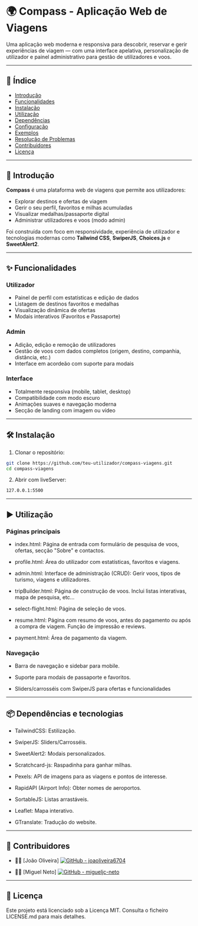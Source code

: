 # 🌍 Compass - Aplicação Web de Viagens

Uma aplicação web moderna e responsiva para descobrir, reservar e gerir experiências de viagem — com uma interface apelativa, personalização de utilizador e painel administrativo para gestão de utilizadores e voos.

---

## 📖 Índice

- [Introdução](#introdução)
- [Funcionalidades](#funcionalidades)
- [Instalação](#instalação)
- [Utilização](#utilização)
- [Dependências](#dependências)
- [Configuração](#configuração)
- [Exemplos](#exemplos)
- [Resolução de Problemas](#resolução-de-problemas)
- [Contribuidores](#contribuidores)
- [Licença](#licença)

---

## 🧭 Introdução

**Compass** é uma plataforma web de viagens que permite aos utilizadores:

- Explorar destinos e ofertas de viagem
- Gerir o seu perfil, favoritos e milhas acumuladas
- Visualizar medalhas/passaporte digital
- Administrar utilizadores e voos (modo admin)

Foi construída com foco em responsividade, experiência de utilizador e tecnologias modernas como **Tailwind CSS**, **SwiperJS**, **Choices.js** e **SweetAlert2**.

---

## ✨ Funcionalidades

### Utilizador

- Painel de perfil com estatísticas e edição de dados
- Listagem de destinos favoritos e medalhas
- Visualização dinâmica de ofertas
- Modais interativos (Favoritos e Passaporte)

### Admin

- Adição, edição e remoção de utilizadores
- Gestão de voos com dados completos (origem, destino, companhia, distância, etc.)
- Interface em acordeão com suporte para modais

### Interface

- Totalmente responsiva (mobile, tablet, desktop)
- Compatibilidade com modo escuro
- Animações suaves e navegação moderna
- Secção de landing com imagem ou vídeo

---

## 🛠 Instalação

1. Clonar o repositório:

```bash
git clone https://github.com/teu-utilizador/compass-viagens.git
cd compass-viagens
```

2. Abrir com liveServer:

```bash
127.0.0.1:5500
```

---

## ▶️ Utilização

### Páginas principais

- index.html: Página de entrada com formulário de pesquisa de voos, ofertas, secção "Sobre" e contactos.

- profile.html: Área do utilizador com estatísticas, favoritos e viagens.

- admin.html: Interface de administração (CRUD): Gerir voos, tipos de turismo, viagens e utilizadores.

- tripBuilder.html: Página de construção de voos. Inclui listas interativas, mapa de pesquisa, etc...

- select-flight.html: Página de seleção de voos.

- resume.html: Página com resumo de voos, antes do pagamento ou após a compra de viagem. Função de impressão e reviews.

- payment.html: Área de pagamento da viagem.

### Navegação

- Barra de navegação e sidebar para mobile.

- Suporte para modais de passaporte e favoritos.

- Sliders/carrosséis com SwiperJS para ofertas e funcionalidades

---

## 📦 Dependências e tecnologias

- TailwindCSS: Estilização.

- SwiperJS: Sliders/Carrosséis.

- SweetAlert2: Modais personalizados.

- Scratchcard-js: Raspadinha para ganhar milhas.

- Pexels: API de imagens para as viagens e pontos de interesse.

- RapidAPI (Airport Info): Obter nomes de aeroportos.

- SortableJS: Listas arrastáveis.

- Leaflet: Mapa interativo.

- GTranslate: Tradução do website.

---

## 👥 Contribuidores

- 🧑‍💻 [João Oliveira] [![GitHub - joaoliveira6704](https://img.shields.io/badge/GitHub-joaoliveira6704-181717?style=flat&logo=github&logoColor=white)](https://github.com/joaoliveira6704)

- 🧑‍💻 [Miguel Neto] [![GitHub - migueljc-neto](https://img.shields.io/badge/GitHub-migueljc--neto-181717?style=flat&logo=github&logoColor=white)](https://github.com/migueljc-neto)

---

## 📄 Licença

Este projeto está licenciado sob a Licença MIT. Consulta o ficheiro LICENSE.md para mais detalhes.
